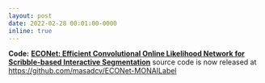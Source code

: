 ```yaml
---
layout: post
date: 2022-02-28 00:01:00-0000
inline: true
---
```


<b style="font-weight: bold;">Code:</b> <a href="https://arxiv.org/pdf/2201.04584.pdf" target="_blank" style="font-weight: bold;">ECONet: Efficient Convolutional Online Likelihood Network for Scribble-based Interactive Segmentation</a> source code is now released at <a href="https://github.com/masadcv/ECONet-MONAILabel" target="_blank">https://github.com/masadcv/ECONet-MONAILabel</a>
